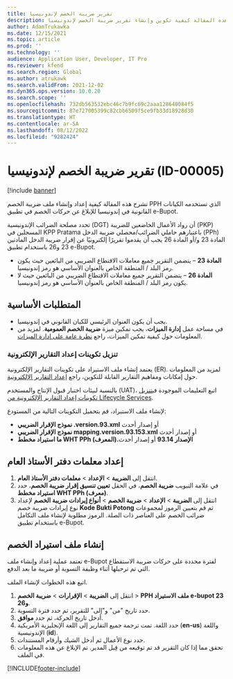 ```yaml
---
title: تقرير ضريبة الخصم لإندونيسيا
description: تشرح هذه المقالة كيفية تكوين وإنشاء تقرير ضريبة الخصم لإندونيسيا.
author: AdamTrukawka
ms.date: 12/15/2021
ms.topic: article
ms.prod: ''
ms.technology: ''
audience: Application User, Developer, IT Pro
ms.reviewer: kfend
ms.search.region: Global
ms.author: atrukawk
ms.search.validFrom: 2021-12-02
ms.dyn365.ops.version: 10.0.20
ms.search.scope: ''
ms.openlocfilehash: 732db563532ebc46c7b9fc69c2aaa128640084f5
ms.sourcegitcommit: 87e727005399c82cbb6509f5ce9fb33d18928d30
ms.translationtype: HT
ms.contentlocale: ar-SA
ms.lasthandoff: 08/12/2022
ms.locfileid: "9282424"
---
```

# <a name="withholding-tax-report-for-indonesia-id-00005"></a>تقرير ضريبة الخصم لإندونيسيا (ID-00005)

[!include [banner](../includes/banner.md)]

تشرح هذه المقالة كيفية إعداد وإنشاء ملف ضريبة الخصم PPH الذي تستخدمه الكيانات القانونية في إندونيسيا للإبلاغ عن حركات الخصم في تطبيق e-Bupot.

تحدد مصلحة الضرائب الإندونيسية (DGT) أن رواد الأعمال الخاضعين للضريبة (PKP) المسجلين في KPP Pratama باعتبارهم حاملي الضرائب/محصلي ضريبة الدخل (PPh) المادة 23 و/أو المادة 26 يجب أن يقدموا تقريرًا إلكترونيًا عن إقرار ضريبة الدخل المادتين 23 و26 باستخدام تطبيق e-Bupot. 

- **المادة 23** – يتضمن التقرير جميع معاملات الاقتطاع الضريبي من البائعين حيث يكون رمز البلد / المنطقة الخاص بالعنوان الأساسي هو رمز إندونيسيا.
- **المادة 26** – يتضمن التقرير جميع معاملات الاقتطاع الضريبي من البائعين حيث لا يكون رمز البلد / المنطقة الخاص بالعنوان الأساسي هو رمز إندونيسيا.

## <a name="prerequisites"></a>المتطلبات الأساسية

- يجب أن يكون العنوان الرئيسي للكيان القانوني في إندونيسيا.
- في مساحة عمل **إدارة الميزات**، يجب تمكين ميزة **ضريبة الخصم العمومية**. لمزيد من المعلومات حول كيفية تمكين الميزات، راجع [نظرة عامة على إدارة الميزات](../../fin-ops-core/fin-ops/get-started/feature-management/feature-management-overview.md).

### <a name="download-electronic-reporting-configurations"></a>تنزيل تكوينات إعداد التقارير الإلكترونية

يعتمد إنشاء ملف الاستيراد على تكوينات التقارير الإلكترونية (ER). لمزيد من المعلومات حول إمكانات ومفاهيم التقارير القابلة للتكوين، راجع [إعداد التقارير الإلكترونية](../../fin-ops-core/dev-itpro/analytics/general-electronic-reporting.md).

بالنسبة لبيئات اختبار قبول الإنتاج والمستخدم (UAT)، اتبع التعليمات الموجودة في[تنزيل تكوينات إعداد التقارير الإلكترونية من Lifecycle Services‬‏‫](../../fin-ops-core/dev-itpro/analytics/download-electronic-reporting-configuration-lcs.md).

لإنشاء ملف الاستيراد، قم بتحميل التكوينات التالية من المستودع:

- **نموذج الإقرار الضريبي .version.93.xml** أو إصدار أحدث
- **نموذج الإقرار الضريبي mapping.version.93.153.xml** أو إصدار أحدث
- **ما استيراد مخطط WHT PPh (المعرف).الإصدار 93.14** أو إصدار أحدث

## <a name="set-up-general-ledger-parameters"></a>إعداد معلمات دفتر الأستاذ العام

1. انتقل إلى **الضريبة** \> **الإعداد** \> **معلمات دفتر الأستاذ العام**.
2. في علامة التبويب **ضريبة الخصم**، في الحقل **تعيين تنسيق إقرار ضريبة الخصم**، حدد **استيراد مخطط WHT PPh (معرف)**. 
3. انتقل إلى **الضريبة** \> **الإعداد** \> **ضريبة الخصم** \> **أنواع إيرادات ضريبة الخصم** لإعداد نوع إيرادات ضريبة خصم **Kode Bukti Potong** ثم قم بتعيين الرموز لمجموعات ضرائب الخصم على العناصر ذات الصلة. الرموز مطلوبة لإنشاء ملف التكامل باستخدام تطبيق e-Bupot. 

## <a name="generate-the-withholding-import-file"></a>إنشاء ملف استيراد الخصم

تعتمد عملية إعداد وإنشاء ملف e-Bupot لفترة محددة على حركات ضريبة الاستقطاع التي تم ترحيلها أثناء وظيفة التسوية أو ضريبة ما بعد الدفع.

اتبع هذه الخطوات لإنشاء الملف.

1. انتقل إلى **الضريبة** \> **الإقرارات** \> **ضريبة الخصم** \> **PPH ملف الاستيراد e-bupot 23 و26**.
2. حدد تاريخ "من" و"إلى" للتقرير، ثم حدد فترة التسوية.
3. أدخل تاريخ الحركة، ثم حدد **موافق**.
4. حدد اللغة. تمت ترجمة جميع التقارير إلى اللغة الإنجليزية الأمريكية (**en-us**) واللغة الإندونيسية (**id**).
5. حدد نوع الأعمال ثم أدخل الشيك وأرقام المستندات. 
6. تحقق مما إذا كان التقرير قد تم توقيعه من قِبل المدير. تم الإبلاغ عن هذه المعلومات في الملف. 

[!INCLUDE[footer-include](../../includes/footer-banner.md)]

